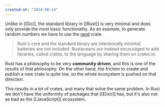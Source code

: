 ```yaml
---
created-at: "2024-08-14"
---
```


Unlike in [[Go]], the standard library in [[Rust]] is very minimal and does only provide the most basic functionality. As an example, to generate random numbers we have to use the [rand](https://docs.rs/rand/latest/rand/) crate.

> Rust's core and the standard library are intentionally minimal; batteries are not included. Rustaceans are instead encouraged to add libraries, called crates, to the language by sharing them on crates.io.

Rust has a philosophy to be very **community driven**, and this is one of the results of that philosophy. On the other hand, the friction to create and publish a new crate is quite low, so the whole ecosystem is pushed on that direction.

This results in a lot of crates, and many that solve the same problem. In Rust we don't have the uniformity of packages that [[Elixir]] has, but it's also not as bad as the [[JavaScript]] ecosystem.
